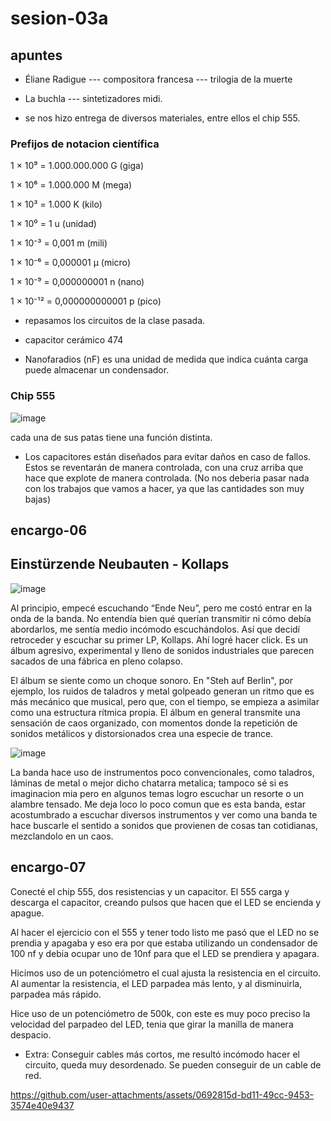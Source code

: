 # sesion-03a

## apuntes

- Éliane Radigue --- compositora francesa --- trilogia de la muerte

- La buchla --- sintetizadores midi.

- se nos hizo entrega de diversos materiales, entre ellos el chip 555.

### Prefijos de notacion científica

1 × 10⁹ = 1.000.000.000 G (giga)

1 × 10⁶ = 1.000.000 M (mega)

1 × 10³ = 1.000 K (kilo)

1 × 10⁰ = 1 u (unidad)

1 × 10⁻³ = 0,001 m (mili)

1 × 10⁻⁶ = 0,000001 μ (micro)

1 × 10⁻⁹ = 0,000000001 n (nano)

1 × 10⁻¹² = 0,000000000001 p (pico)

- repasamos los circuitos de la clase pasada.

- capacitor cerámico 474

- Nanofaradios (nF) es una unidad de medida que indica cuánta carga puede almacenar un condensador.

### Chip 555

![image](https://github.com/user-attachments/assets/2b816ec5-e548-449e-ac72-24db1b3a95fa)

cada una de sus patas tiene una función distinta.

- Los capacitores están diseñados para evitar daños en caso de fallos. Estos se reventarán de manera controlada, con una cruz arriba que hace que explote de manera controlada. (No nos deberia pasar nada con los trabajos que vamos a hacer, ya que las cantidades son muy bajas)

## encargo-06

## Einstürzende Neubauten - Kollaps

![image](https://github.com/user-attachments/assets/abaa072f-421b-435b-bbc1-444b88fe8eb6)

Al principio, empecé escuchando “Ende Neu”, pero me costó entrar en la onda de la banda. No entendía bien qué querían transmitir ni cómo debía abordarlos, me sentía medio incómodo escuchándolos. Así que decidí retroceder y escuchar su primer LP, Kollaps. Ahí logré hacer click. Es un álbum agresivo, experimental y lleno de sonidos industriales que parecen sacados de una fábrica en pleno colapso.

El álbum se siente como un choque sonoro. En "Steh auf Berlin", por ejemplo, los ruidos de taladros y metal golpeado generan un ritmo que es más mecánico que musical, pero que, con el tiempo, se empieza a asimilar como una estructura rítmica propia. El álbum en general transmite una sensación de caos organizado, con momentos donde la repetición de sonidos metálicos y distorsionados crea una especie de trance.

![image](https://github.com/user-attachments/assets/68d18162-5932-476d-be10-738383380c31)

La banda hace uso de instrumentos poco convencionales, como taladros, láminas de metal o mejor dicho chatarra metalica; tampoco sé si es imaginacion mia pero en algunos temas logro escuchar un resorte o un alambre tensado.
Me deja loco lo poco comun que es esta banda, estar acostumbrado a escuchar diversos instrumentos y ver como una banda te hace buscarle el sentido a sonidos que provienen de cosas tan cotidianas, mezclandolo en un caos.

## encargo-07

Conecté el chip 555, dos resistencias y un capacitor. El 555 carga y descarga el capacitor, creando pulsos que hacen que el LED se encienda y apague.

Al hacer el ejercicio con el 555 y tener todo listo me pasó que el LED no se prendia y apagaba y eso era por que estaba utilizando un condensador de 100 nf y debia ocupar uno de 10nf para que el LED se prendiera y apagara.

Hicimos uso de un potenciómetro el cual ajusta la resistencia en el circuito. Al aumentar la resistencia, el LED parpadea más lento, y al disminuirla, parpadea más rápido.

Hice uso de un potenciómetro de 500k, con este es muy poco preciso la velocidad del parpadeo del LED, tenia que girar la manilla de manera despacio.

- Extra: Conseguir cables más cortos, me resultó incómodo hacer el circuito, queda muy desordenado. Se pueden conseguir de un cable de red.

<https://github.com/user-attachments/assets/0692815d-bd11-49cc-9453-3574e40e9437>
